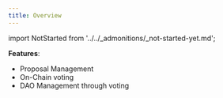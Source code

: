 ```yaml
---
title: Overview
---
```


import NotStarted from '../../_admonitions/_not-started-yet.md';

<NotStarted/>

__Features__: 
- Proposal Management
- On-Chain voting
- DAO Management through voting
